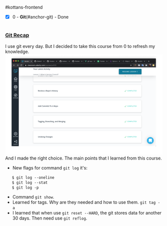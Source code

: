 #kottans-frontend

- [x] 0 - <b>Git</b>(#anchor-git) - Done
#

### <a href="anchor-git">Git Recap</a>
I use git every day.
But I decided to take this course from 0 to refresh my knowledge.
![Screenshot git](./screenshots/git-basics/git.png "Git")
And I made the right choice.
The main points that I learned from this course.
 - New flags for command `git log` it's:
 ```
    $ git log --oneline
    $ git log --stat
    $ git log -p
 ```
 - Command `git show`.
 - Learned for tags. Why are they needed and how to use them. `git tag -a`
 - I learned that when use `git reset --HARD`, the git stores data for another 30 days. Then need use `git reflog`.

